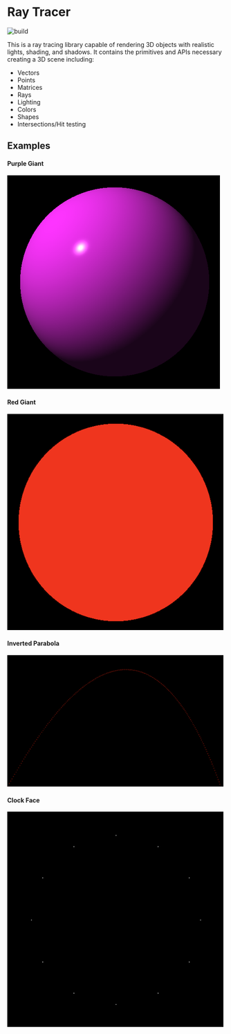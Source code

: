 # Ray Tracer

![build](https://travis-ci.com/kingsleyliao/ray-tracer.svg?branch=master)

This is a ray tracing library capable of rendering 3D objects with realistic lights, shading, and shadows. It contains the primitives and APIs necessary creating a 3D scene including:

- Vectors
- Points
- Matrices
- Rays
- Lighting
- Colors
- Shapes
- Intersections/Hit testing

## Examples

#### Purple Giant

![alt text](https://github.com/kingsleyliao/ray-tracer/blob/master/samples/Purple%20Giant.png "Purple Giant")

#### Red Giant

![alt text](https://github.com/kingsleyliao/ray-tracer/blob/master/samples/Red%20Giant.png "Red Giant")

#### Inverted Parabola

![alt text](https://github.com/kingsleyliao/ray-tracer/blob/master/samples/Inverted%20Parabola.png "Inverted Parabola")

#### Clock Face

![alt text](https://github.com/kingsleyliao/ray-tracer/blob/master/samples/Clock%20face.png "Clock face")
